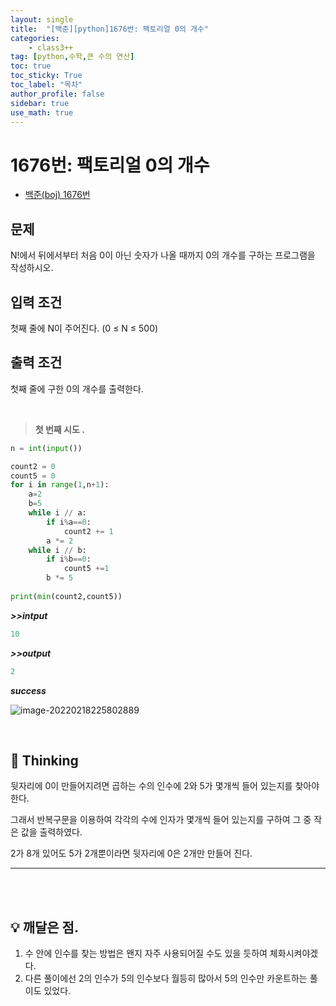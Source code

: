 ```yaml
---
layout: single
title:  "[백준][python]1676번: 팩토리얼 0의 개수"
categories: 
    - class3++
tag: [python,수학,큰 수의 연산]
toc: true
toc_sticky: True
toc_label: "목차"
author_profile: false
sidebar: true
use_math: true
---
```


# 1676번: 팩토리얼 0의 개수

* [백준(boj) 1676번](https://www.acmicpc.net/problem/1676)

## 문제

N!에서 뒤에서부터 처음 0이 아닌 숫자가 나올 때까지 0의 개수를 구하는 프로그램을 작성하시오.



## 입력 조건

첫째 줄에 N이 주어진다. (0 ≤ N ≤ 500)



## 출력 조건

첫째 줄에 구한 0의 개수를 출력한다.

<br/>

> **첫 번째 시도 .**

 ```python
 n = int(input())
 
 count2 = 0
 count5 = 0
 for i in range(1,n+1):
     a=2
     b=5
     while i // a:
         if i%a==0:
             count2 += 1
         a *= 2
     while i // b:
         if i%b==0:
             count5 +=1
         b *= 5
     
 print(min(count2,count5))
 ```

 ***>>intput***

```python
10
```

 ***>>output***

 ```python
 2
 ```

 ***success***

![image-20220218225802889]({{geunskoo.github.io}}/images/2022-02-18-boj-1676/image-20220218225802889.png)

<br/>

## 🌝 Thinking

뒷자리에 0이 만들어지려면 곱하는 수의 인수에 2와 5가 몇개씩 들어 있는지를 찾아야한다.

그래서 반복구문을 이용하여 각각의 수에 인자가 몇개씩 들어 있는지를 구하여 그 중 작은 값을 출력하였다.

2가 8개 있어도 5가 2개뿐이라면 뒷자리에 0은 2개만 만들어 진다.

---

<br/>

<br/>

## 💡 깨달은 점.

1. 수 안에 인수를 찾는 방법은 왠지 자주 사용되어질 수도 있을 듯하여 체화시켜야겠다.
1. 다른 풀이에선 2의 인수가 5의 인수보다 월등히 많아서 5의 인수만 카운트하는 풀이도 있었다.
